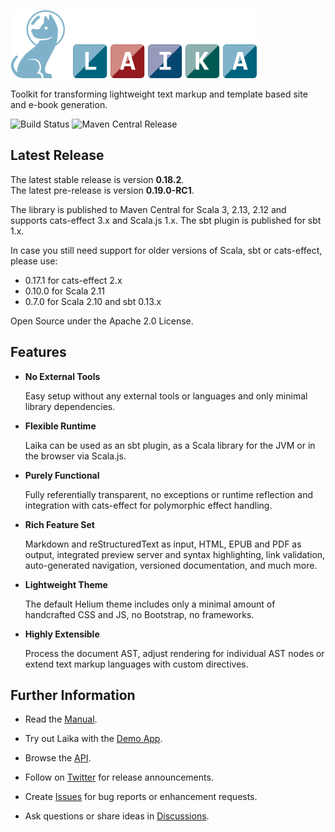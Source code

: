 
![Laika](docs/src/img/site/laika-dog@1.5x.png)

Toolkit for transforming lightweight text markup and template based site and e-book generation.

![Build Status](https://github.com/planet42/Laika/workflows/CI/badge.svg)
![Maven Central Release](https://img.shields.io/maven-central/v/org.planet42/laika-core_2.12.svg)


Latest Release
--------------

The latest stable release is version **0.18.2**.  
The latest pre-release is version **0.19.0-RC1**.  

The library is published to Maven Central for Scala 3, 2.13, 2.12 and supports cats-effect 3.x and Scala.js 1.x.
The sbt plugin is published for sbt 1.x.

In case you still need support for older versions of Scala, sbt or cats-effect, please use:
* 0.17.1 for cats-effect 2.x
* 0.10.0 for Scala 2.11
* 0.7.0 for Scala 2.10 and sbt 0.13.x

Open Source under the Apache 2.0 License.


Features
--------

* **No External Tools**

  Easy setup without any external tools or languages and only minimal library dependencies.
  
* **Flexible Runtime**

  Laika can be used as an sbt plugin, as a Scala library for the JVM or in the browser via Scala.js.
  
* **Purely Functional**

  Fully referentially transparent, no exceptions or runtime reflection and integration 
  with cats-effect for polymorphic effect handling.
  
* **Rich Feature Set**

  Markdown and reStructuredText as input, HTML, EPUB and PDF as output, integrated preview server and syntax highlighting, 
  link validation, auto-generated navigation, versioned documentation, and much more.
  
* **Lightweight Theme**

  The default Helium theme includes only a minimal amount of handcrafted CSS and JS, no Bootstrap, no frameworks.

* **Highly Extensible**

  Process the document AST, adjust rendering for individual AST nodes 
  or extend text markup languages with custom directives.
  

Further Information
-------------------

* Read the [Manual].

* Try out Laika with the [Demo App].

* Browse the [API].

* Follow on [Twitter] for release announcements.

* Create [Issues] for bug reports or enhancement requests.

* Ask questions or share ideas in [Discussions].
 

[Manual]: https://planet42.github.io/Laika/index.html
[Demo App]: http://planet42.org/
[API]: https://planet42.github.io/Laika/0.18/api/laika/api/
[Twitter]: https://twitter.com/_planet42
[Issues]: https://github.com/planet42/Laika/issues
[Discussions]: https://github.com/planet42/Laika/discussions
